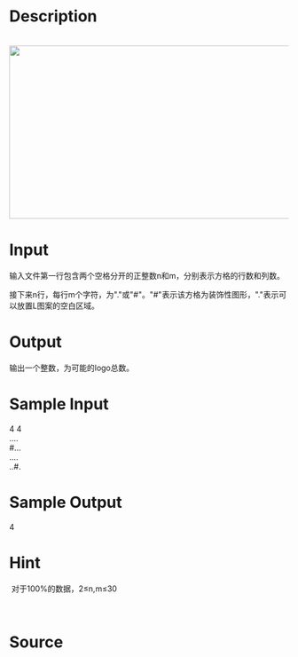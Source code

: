 
# Description

<div class="content"><p> <img src="source/bzoj/3934/img/aHR0cHM6Ly9seWRzeS5jb20vSnVkZ2VPbmxpbmUvdXBsb2FkLzIwMTUwNC9hYSgxKS5qcGc=.jpg" width="908" height="312" alt=""/></p></div>

# Input

<div class="content"><p>输入文件第一行包含两个空格分开的正整数n和m，分别表示方格的行数和列数。</p>
<div>接下来n行，每行m个字符，为&#34;.&#34;或&#34;#&#34;。&#34;#&#34;表示该方格为装饰性图形，&#34;.&#34;表示可以放置L图案的空白区域。</div></div>

# Output

<div class="content"><p>输出一个整数，为可能的logo总数。</p></div>

# Sample Input

<div class="content"><span class="sampledata">4 4<br/>
....<br/>
#...<br/>
....<br/>
..#.</span></div>

# Sample Output

<div class="content"><span class="sampledata">4</span></div>

# Hint

<div class="content"><p></p><p> 对于100%的数据，2≤n,m≤30</p><br/>
<div></div><p></p></div>

# Source

<div class="content"><p><a href="problemset.php?search="></a></p></div>


